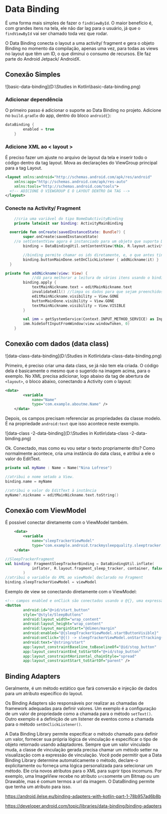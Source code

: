 # Data Binding

É uma forma mais simples de fazer o `findViewById`. O maior benefício é, com grandes itens na tela, ele não dar lag para o usuário, já que o `findViewById` vai ser chamado toda vez que rodar.

O Data Binding conecta o layout a uma activity/ fragment  e gera o objeto Binding no momento da compilação, apenas uma vez, para todas as views no layout que têm um ID, o que diminui o consumo de recursos. Ele faz parte do Android Jetpack/ AndroidX.

## Conexão Simples

![basic-data-binding](D:\Studies in Kotlin\basic-data-binding.png)

### Adicionar dependência

O primeiro passo é adicionar o suporte ao Data Binding no projeto. Adicione no `build.gradle` do app, dentro do bloco `android{}`:

```kotlin
dataBinding {
        enabled = true
    }
```

### Adicione XML ao < layout >

É preciso fazer um ajuste no arquivo de layout da tela e inserir todo o código dentro da tag layout. Mova as declarações do ViewGroup principal para a tag Layout.

```xml
<layout xmlns:android="http://schemas.android.com/apk/res/android"
    xmlns:app="http://schemas.android.com/apk/res-auto"
    xmlns:tools="http://schemas.android.com/tools">
  <!-- ADICIONE O VIEWGROUP E O LAYOUT DENTRO DA TAG -->
</layout>
```

### Conecte na Activity/ Fragment

```kotlin
	//cria uma variável do tipo NomeDaActivityBinding
	private lateinit var binding: ActivityMainBinding

  override fun onCreate(savedInstanceState: Bundle?) {
        super.onCreate(savedInstanceState)
    //o setContentView agora é instanciado para um objeto que suporta DataBinding
        binding = DataBindingUtil.setContentView(this, R.layout.activity_main)

		//binding permite chamar os ids diretamente, e, o que antes tinha _ é transformado em Camelcase
        binding.buttonMainDone.setOnClickListener { addNickname(it) }
  }
```

```kotlin
private fun addNickname(view: View) {
  			//dá para melhorar a leitura de vários itens usando o binding.apply{}
        binding.apply {
            textMainNickname.text = editMainNickname.text
          	invalidateAll() //limpa os dados para que sejam preenchidos novamente
            editMainNickname.visibility = View.GONE
            buttonMainDone.visibility = View.GONE
            textMainNickname.visibility = View.VISIBLE
        }

        val imm = getSystemService(Context.INPUT_METHOD_SERVICE) as InputMethodManager
        imm.hideSoftInputFromWindow(view.windowToken, 0)
    }
```

## Conexão com dados (data class)

![data-class-data-binding](D:\Studies in Kotlin\data-class-data-binding.png)

Primeiro, é preciso criar uma data class, se já não tem ela criada. O código dela é basicamente o mesmo que o sugerido na imagem acima, para o exemplo. No XML precisa adicionar, logo abaixo da tag de abertura de `<layout>`, o bloco abaixo, conectando a Activity com o layout:

```xml
<data>
        <variable
            name="Name"
            type="com.example.aboutme.Name" />
    </data>
```

Depois, os campos precisam referenciar as propriedades da classe modelo. É na propriedade `android:text` que isso acontece neste exemplo.

![data-class -2-data-binding](D:\Studies in Kotlin\data-class -2-data-binding.png)

Ok. Conectado, mas como eu vou setar o texto propriamente dito? Como normalmente acontece, cria uma instância do data class, e atribui a ele o valor do EditText.

```kotlin
private val myName : Name = Name("Nina Lofrese")

//atribui o nome setado a View.
binding.name = myName

//atribui o valor do EditText à instância
myName?.nickname = editMainNickname.text.toString()
```

## Conexão com ViewModel

É possível conectar diretamente com o ViewModel também.

```xml
    <data>
        <variable
            name="sleepTrackerViewModel"
            type="com.example.android.trackmysleepquality.sleeptracker.SleepTrackerViewModel" />
    </data>
```

```kotlin
//SleepTrackerFragment
val binding: FragmentSleepTrackerBinding = DataBindingUtil.inflate(
            inflater, R.layout.fragment_sleep_tracker, container, false
        )
//atribui o variable do XML ao viewModel declarado no Fragment
binding.sleepTrackerViewModel = viewModel
```

Exemplo de view se conectando diretamente com o ViewModel:

```xml
<!-- campos enabled e onClick são conectados usando o @{}, uma expressão lambda -->
<Button
        android:id="@+id/start_button"
        style="@style/SleepButtons"
        android:layout_width="wrap_content"
        android:layout_height="wrap_content"
        android:layout_marginStart="@dimen/margin"
        android:enabled="@{sleepTrackerViewModel.startButtonVisible}"
        android:onClick="@{() -> sleepTrackerViewModel.onStartTracking()}"
        android:text="@string/start"
        app:layout_constraintBaseline_toBaselineOf="@id/stop_button"
        app:layout_constraintEnd_toStartOf="@+id/stop_button"
        app:layout_constraintHorizontal_chainStyle="spread"
        app:layout_constraintStart_toStartOf="parent" />
```

## Binding Adapters

Geralmente, é um método estático que fará conversão e injeção de dados para um atributo específico do layout.

Os Binding Adapters são responsáveis por realizar as chamadas de framework adequadas para definir valores. Um exemplo é a configuração de um valor de propriedade como a chamada para o método `setText()`. Outro exemplo é a definição de um listener de eventos como a chamada para o método `setOnClickListener()`.

A Data Binding Library permite especificar o método chamado para definir um valor, fornecer sua própria lógica de vinculação e especificar o tipo de objeto retornado usando adaptadores. Sempre que um valor vinculado muda, a classe de vinculação gerada precisa chamar um método setter na visualização com a expressão de vinculação. Você pode permitir que a Data Binding Library determine automaticamente o método, declare-o explicitamente ou forneça uma lógica personalizada para selecionar um método. Ele cria novos atributos para o XML para suprir tipos incomuns. Por exemplo, uma ImageView recebe no atributo `src`somente um Bitmap ou um Drawable, mas é comum termos a url da imagem. O DataBinding permite que tenha um atributo para isso.



https://android.jlelse.eu/binding-adapters-with-kotlin-part-1-78b957ad6b8b

https://developer.android.com/topic/libraries/data-binding/binding-adapters



